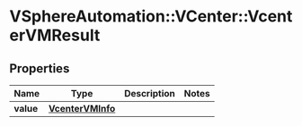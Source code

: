 # VSphereAutomation::VCenter::VcenterVMResult

## Properties
Name | Type | Description | Notes
------------ | ------------- | ------------- | -------------
**value** | [**VcenterVMInfo**](VcenterVMInfo.md) |  | 


